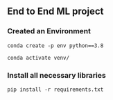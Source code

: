 ## End to End ML project
### Created an Environment
```
conda create -p env python==3.8

conda activate venv/
```
### Install all necessary libraries
```
pip install -r requirements.txt
```
